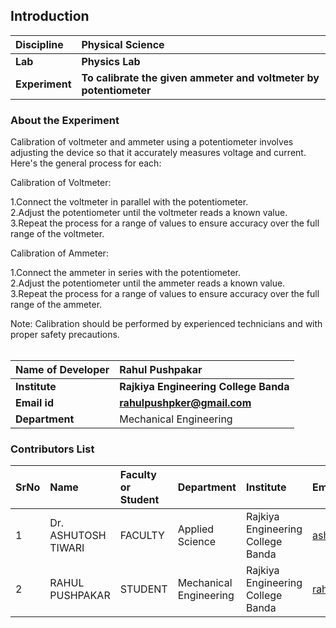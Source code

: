 ## Introduction


<b>Discipline | <b>Physical Science
:--|:--|
<b> Lab | <b> Physics Lab
<b> Experiment|     <b> To calibrate the given ammeter and voltmeter by potentiometer

### About the Experiment 

Calibration of voltmeter and ammeter using a potentiometer involves adjusting the device so that it accurately measures voltage and current. Here's the general process for each:

Calibration of Voltmeter: <br>

1.Connect the voltmeter in parallel with the potentiometer.<br>
2.Adjust the potentiometer until the voltmeter reads a known value.<br>
3.Repeat the process for a range of values to ensure accuracy over the full range of the voltmeter.<br>
  
Calibration of Ammeter:<br>

1.Connect the ammeter in series with the potentiometer.<br>
2.Adjust the potentiometer until the ammeter reads a known value.<br>
3.Repeat the process for a range of values to ensure accuracy over the full range of the ammeter.<br>
  
Note: Calibration should be performed by experienced technicians and with proper safety precautions.
<br>
<br>

  
<b>Name of Developer | <b> Rahul Pushpakar 
:--|:--|
<b> Institute | <b> Rajkiya Engineering College Banda 
<b> Email id|     <b> rahulpushpker@gmail.com 
<b> Department |  Mechanical Engineering

### Contributors List

SrNo | Name | Faculty or Student | Department| Institute | Email id
:--|:--|:--|:--|:--|:--|
1 | Dr. ASHUTOSH TIWARI  | FACULTY | Applied Science | Rajkiya Engineering College Banda | ashutosh.tiwari@recbanda.ac.in
2 | RAHUL PUSHPAKAR | STUDENT | Mechanical Engineering | Rajkiya Engineering College Banda | rahulpushpker@gmail.com

